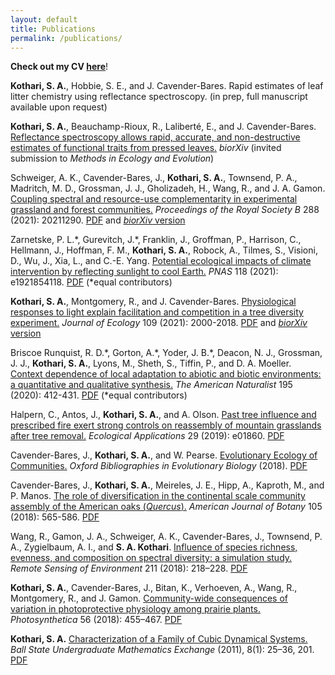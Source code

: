 ```yaml
---
layout: default
title: Publications
permalink: /publications/
---
```


__Check out my CV [here](/Documents/Kothari_CV3_GRAD8101_v3.pdf)__!

__Kothari, S. A.__, Hobbie, S. E., and J. Cavender-Bares. Rapid estimates of leaf litter chemistry using reflectance spectroscopy. (in prep, full manuscript available upon request)

__Kothari, S. A.__, Beauchamp-Rioux, R., Laliberté, E., and J. Cavender-Bares. [Reflectance spectroscopy allows rapid, accurate, and non-destructive estimates of functional traits from pressed leaves.](https://www.biorxiv.org/content/10.1101/2021.04.21.440856) *biorXiv* (invited submission to _Methods in Ecology and Evolution_)

Schweiger, A. K., Cavender-Bares, J., __Kothari, S. A.__, Townsend, P. A., Madritch, M. D., Grossman, J. J., Gholizadeh, H., Wang, R., and J. A. Gamon. [Coupling spectral and resource-use complementarity in experimental grassland and forest communities.](https://royalsocietypublishing.org/doi/10.1098/rspb.2021.1290) _Proceedings of the Royal Society B_ 288 (2021): 20211290. [PDF](/Documents/SchweigeretalProcB2021.pdf) and [*biorXiv* version](https://www.biorxiv.org/content/10.1101/2020.04.24.060483v2)

Zarnetske, P. L.\*, Gurevitch, J.\*, Franklin, J., Groffman, P., Harrison, C., Hellmann, J., Hoffman, F. M., __Kothari, S. A.__, Robock, A., Tilmes, S., Visioni, D., Wu, J., Xia, L., and C.-E. Yang. [Potential ecological impacts of climate intervention by reflecting sunlight to cool Earth.](https://www.pnas.org/content/118/15/e1921854118) _PNAS_ 118 (2021): e1921854118. [PDF](/Documents/ZarnetskeetalPNAS2021.pdf) (\*equal contributors)

__Kothari, S. A.__, Montgomery, R., and J. Cavender-Bares. [Physiological responses to light explain facilitation and competition in a tree diversity experiment.](https://besjournals.onlinelibrary.wiley.com/doi/10.1111/1365-2745.13637) _Journal of Ecology_ 109 (2021): 2000-2018. [PDF](/Documents/KotharietalJEcol2021.pdf) and [*biorXiv* version](https://www.biorxiv.org/content/10.1101/845701v5)

Briscoe Runquist, R. D.\*, Gorton, A.\*, Yoder, J. B.\*, Deacon, N. J., Grossman, J. J., __Kothari, S. A.__, Lyons, M., Sheth, S., Tiffin, P., and D. A. Moeller. [Context dependence of local adaptation to abiotic and biotic environments: a quantitative and qualitative synthesis.](https://www.journals.uchicago.edu/doi/pdfplus/10.1086/707322) _The American Naturalist_ 195 (2020): 412-431. [PDF](/Documents/RunquistetalAmNat2020.pdf) (\*equal contributors)

Halpern, C., Antos, J., __Kothari, S. A.__, and A. Olson. [Past tree influence and prescribed fire exert strong controls on reassembly of mountain grasslands after tree removal.](https://esajournals.onlinelibrary.wiley.com/doi/10.1002/eap.1860) _Ecological Applications_ 29 (2019): e01860. [PDF](/Documents/HalpernetalEcoApps2019.pdf)

Cavender-Bares, J., __Kothari, S. A.__, and W. Pearse. [Evolutionary Ecology of Communities.](http://www.oxfordbibliographies.com/view/document/obo-9780199941728/obo-9780199941728-0111.xml) _Oxford Bibliographies in Evolutionary Biology_ (2018). [PDF](/Documents/JCBetalOBEB2018.pdf)

Cavender-Bares, J., __Kothari, S. A.__, Meireles, J. E., Hipp, A., Kaproth, M., and P. Manos. [The role of diversification in the continental scale community assembly of the American oaks (_Quercus_).](https://bsapubs.onlinelibrary.wiley.com/doi/full/10.1002/ajb2.1049) _American Journal of Botany_ 105 (2018): 565-586. [PDF](/Documents/JCBetalAJB2018.pdf)

Wang, R., Gamon, J. A., Schweiger, A. K., Cavender-Bares, J., Townsend, P. A., Zygielbaum, A. I., and __S. A. Kothari__. [Influence of species richness, evenness, and composition on spectral diversity: a simulation study.](https://www.sciencedirect.com/science/article/pii/S003442571830155X) _Remote Sensing of Environment_ 211 (2018): 218–228. [PDF](/Documents/WangetalRemSensEnv2018.pdf)

__Kothari, S. A.__, Cavender-Bares, J., Bitan, K., Verhoeven, A., Wang, R., Montgomery, R., and J. Gamon. [Community-wide consequences of variation in photoprotective physiology among prairie plants.](https://link.springer.com/article/10.1007/s11099-018-0777-9) _Photosynthetica_ 56 (2018): 455–467. [PDF](/Documents/KotharietalPhotosynthetica2018.pdf)

__Kothari, S. A.__ [Characterization of a Family of Cubic Dynamical Systems.](https://lib.bsu.edu/beneficencepress/mathexchange/08-01/) _Ball State Undergraduate Mathematics Exchange_ (2011), 8(1): 25–36, 201. [PDF](Documents/KothariBSUME2011.pdf)
